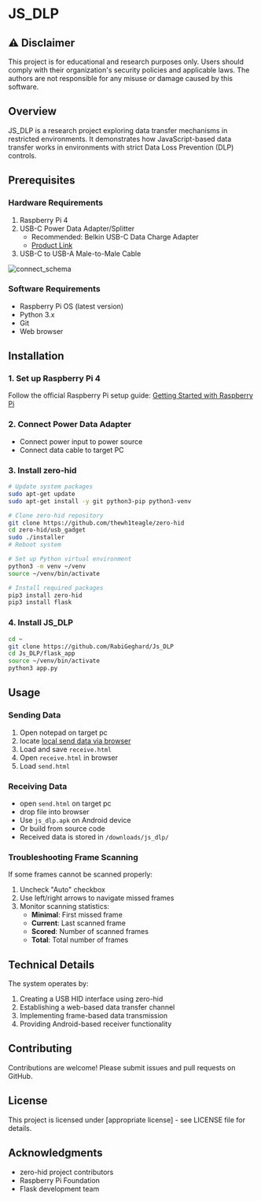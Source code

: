 # JS_DLP

## ⚠️ Disclaimer

This project is for educational and research purposes only. Users should comply with their organization's security policies and applicable laws. The authors are not responsible for any misuse or damage caused by this software.

## Overview

JS_DLP is a research project exploring data transfer mechanisms in restricted environments. It demonstrates how JavaScript-based data transfer works in environments with strict Data Loss Prevention (DLP) controls.

## Prerequisites

### Hardware Requirements

1. Raspberry Pi 4
2. USB-C Power Data Adapter/Splitter
   - Recommended: Belkin USB-C Data Charge Adapter
   - [Product Link](https://www.belkin.com/p/usb-c-data-charge-adapter/WCZ002btWH.html)
3. USB-C to USB-A Male-to-Male Cable

![connect_schema](images/connect_psd.png "connect_schema")

### Software Requirements

- Raspberry Pi OS (latest version)
- Python 3.x
- Git
- Web browser

## Installation

### 1. Set up Raspberry Pi 4

Follow the official Raspberry Pi setup guide:
[Getting Started with Raspberry Pi](https://www.raspberrypi.com/documentation/computers/getting-started.html)

### 2. Connect Power Data Adapter

- Connect power input to power source
- Connect data cable to target PC

### 3. Install zero-hid

```bash
# Update system packages
sudo apt-get update
sudo apt-get install -y git python3-pip python3-venv

# Clone zero-hid repository
git clone https://github.com/thewh1teagle/zero-hid
cd zero-hid/usb_gadget
sudo ./installer
# Reboot system

# Set up Python virtual environment
python3 -m venv ~/venv
source ~/venv/bin/activate

# Install required packages
pip3 install zero-hid
pip3 install flask
```

### 4. Install JS_DLP

```bash
cd ~
git clone https://github.com/RabiGeghard/Js_DLP
cd Js_DLP/flask_app 
source ~/venv/bin/activate
python3 app.py
```

## Usage

### Sending Data

1. Open notepad on target pc
2. locate [local send data via browser](http://127.0.0.1:5000/) 
2. Load and save `receive.html`
3. Open `receive.html` in browser
4. Load `send.html`

### Receiving Data
- open `send.html` on target pc
- drop file into browser
- Use `js_dlp.apk` on Android device
- Or build from source code
- Received data is stored in `/downloads/js_dlp/`

### Troubleshooting Frame Scanning

If some frames cannot be scanned properly:

1. Uncheck "Auto" checkbox
2. Use left/right arrows to navigate missed frames
3. Monitor scanning statistics:
   - **Minimal**: First missed frame
   - **Current**: Last scanned frame
   - **Scored**: Number of scanned frames
   - **Total**: Total number of frames

## Technical Details

The system operates by:
1. Creating a USB HID interface using zero-hid
2. Establishing a web-based data transfer channel
3. Implementing frame-based data transmission
4. Providing Android-based receiver functionality

## Contributing

Contributions are welcome! Please submit issues and pull requests on GitHub.

## License

This project is licensed under [appropriate license] - see LICENSE file for details.

## Acknowledgments

- zero-hid project contributors
- Raspberry Pi Foundation
- Flask development team

